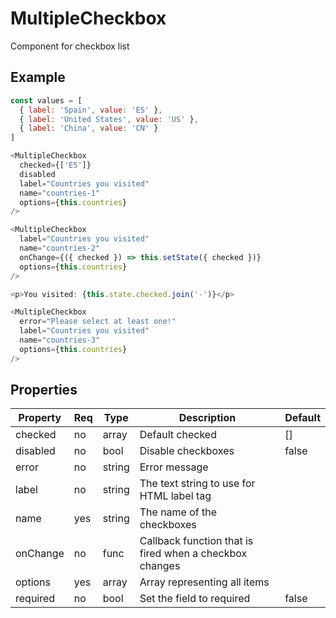 # MultipleCheckbox

Component for checkbox list

## Example

```javascript
const values = [
  { label: 'Spain', value: 'ES' },
  { label: 'United States', value: 'US' },
  { label: 'China', value: 'CN' }
]

<MultipleCheckbox
  checked={['ES']}
  disabled
  label="Countries you visited"
  name="countries-1"
  options={this.countries}
/>

<MultipleCheckbox
  label="Countries you visited"
  name="countries-2"
  onChange={({ checked }) => this.setState({ checked })}
  options={this.countries}
/>

<p>You visited: {this.state.checked.join('-')}</p>

<MultipleCheckbox
  error="Please select at least one!"
  label="Countries you visited"
  name="countries-3"
  options={this.countries}
/>
```

## Properties

| Property | Req | Type   | Description                                             | Default |
| -------- | --- | ------ | ------------------------------------------------------- | ------- |
| checked  | no  | array  | Default checked                                         | []      |
| disabled | no  | bool   | Disable checkboxes                                      | false   |
| error    | no  | string | Error message                                           |         |
| label    | no  | string | The text string to use for HTML label tag               |         |
| name     | yes | string | The name of the checkboxes                              |         |
| onChange | no  | func   | Callback function that is fired when a checkbox changes |         |
| options  | yes | array  | Array representing all items                            |         |
| required | no  | bool   | Set the field to required                               | false   |
